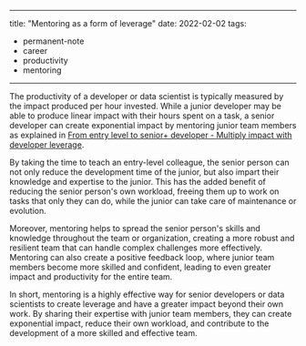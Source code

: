 
---
title: "Mentoring as a form of leverage"
date: 2022-02-02
tags: 
- permanent-note 
- career
- productivity
- mentoring
---

The productivity of a developer or data scientist is typically measured by the impact produced per hour invested. While a junior developer may be able to produce linear impact with their hours spent on a task, a senior developer can create exponential impact by mentoring junior team members as explained in [From entry level to senior+ developer - Multiply impact with developer leverage](https://www.susanshu.com/entry-level-to-senior-developer-multiplier).

By taking the time to teach an entry-level colleague, the senior person can not only reduce the development time of the junior, but also impart their knowledge and expertise to the junior. This has the added benefit of reducing the senior person's own workload, freeing them up to work on tasks that only they can do, while the junior can take care of maintenance or evolution.

Moreover, mentoring helps to spread the senior person's skills and knowledge throughout the team or organization, creating a more robust and resilient team that can handle complex challenges more effectively. Mentoring can also create a positive feedback loop, where junior team members become more skilled and confident, leading to even greater impact and productivity for the entire team.

In short, mentoring is a highly effective way for senior developers or data scientists to create leverage and have a greater impact beyond their own work. By sharing their expertise with junior team members, they can create exponential impact, reduce their own workload, and contribute to the development of a more skilled and effective team.



